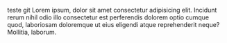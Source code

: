 teste git
Lorem ipsum, dolor sit amet consectetur adipisicing elit. Incidunt rerum nihil odio illo consectetur est perferendis dolorem optio cumque quod, laboriosam doloremque ut eius eligendi atque reprehenderit neque? Mollitia, laborum.
